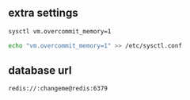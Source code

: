 ## extra settings

```bash
sysctl vm.overcommit_memory=1

echo "vm.overcommit_memory=1" >> /etc/sysctl.conf
```

## database url

```bash
redis://:changeme@redis:6379
```
